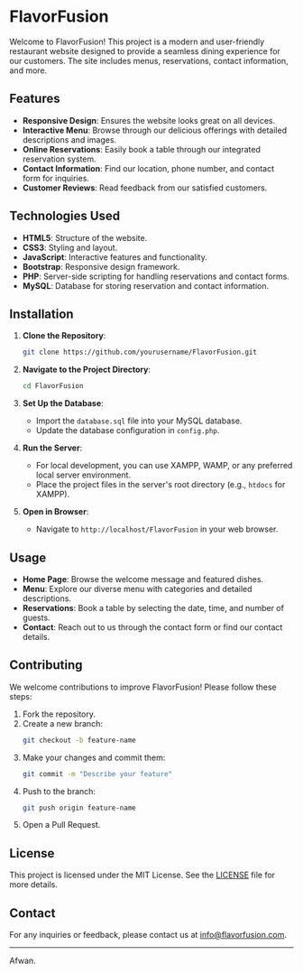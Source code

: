 # FlavorFusion

Welcome to FlavorFusion! This project is a modern and user-friendly restaurant website designed to provide a seamless dining experience for our customers. The site includes menus, reservations, contact information, and more.

## Features

- **Responsive Design**: Ensures the website looks great on all devices.
- **Interactive Menu**: Browse through our delicious offerings with detailed descriptions and images.
- **Online Reservations**: Easily book a table through our integrated reservation system.
- **Contact Information**: Find our location, phone number, and contact form for inquiries.
- **Customer Reviews**: Read feedback from our satisfied customers.

## Technologies Used

- **HTML5**: Structure of the website.
- **CSS3**: Styling and layout.
- **JavaScript**: Interactive features and functionality.
- **Bootstrap**: Responsive design framework.
- **PHP**: Server-side scripting for handling reservations and contact forms.
- **MySQL**: Database for storing reservation and contact information.

## Installation

1. **Clone the Repository**:
   ```bash
   git clone https://github.com/yourusername/FlavorFusion.git
   ```
2. **Navigate to the Project Directory**:
   ```bash
   cd FlavorFusion
   ```
3. **Set Up the Database**:
   - Import the `database.sql` file into your MySQL database.
   - Update the database configuration in `config.php`.

4. **Run the Server**:
   - For local development, you can use XAMPP, WAMP, or any preferred local server environment.
   - Place the project files in the server's root directory (e.g., `htdocs` for XAMPP).

5. **Open in Browser**:
   - Navigate to `http://localhost/FlavorFusion` in your web browser.

## Usage

- **Home Page**: Browse the welcome message and featured dishes.
- **Menu**: Explore our diverse menu with categories and detailed descriptions.
- **Reservations**: Book a table by selecting the date, time, and number of guests.
- **Contact**: Reach out to us through the contact form or find our contact details.

## Contributing

We welcome contributions to improve FlavorFusion! Please follow these steps:

1. Fork the repository.
2. Create a new branch:
   ```bash
   git checkout -b feature-name
   ```
3. Make your changes and commit them:
   ```bash
   git commit -m "Describe your feature"
   ```
4. Push to the branch:
   ```bash
   git push origin feature-name
   ```
5. Open a Pull Request.

## License

This project is licensed under the MIT License. See the [LICENSE](LICENSE) file for more details.

## Contact

For any inquiries or feedback, please contact us at info@flavorfusion.com.

---

Afwan.